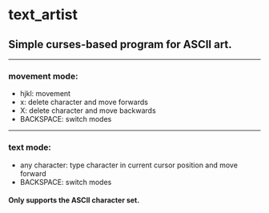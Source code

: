 # text_artist
## Simple curses-based program for ASCII art.
--- 
### movement mode:
- hjkl: movement
- x: delete character and move forwards
- X: delete character and move backwards
- BACKSPACE: switch modes
---
### text mode:
- any character: type character in current cursor position and move forward
- BACKSPACE: switch modes

#### Only supports the ASCII character set.
